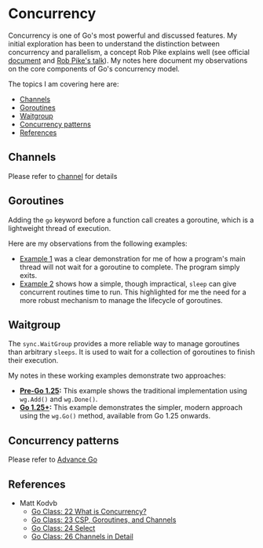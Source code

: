 # Concurrency

Concurrency is one of Go's most powerful and discussed features. My initial exploration has been to understand the distinction between concurrency and parallelism, a concept Rob Pike explains well (see official [document](https://www.golang-book.com/books/intro/10) and [Rob Pike's talk](https://go.dev/blog/waza-talk)). My notes here document my observations on the core components of Go's concurrency model.

The topics I am covering here are:

* [Channels](#channels)
* [Goroutines](#goroutines)
* [Waitgroup](#waitgroup)
* [Concurrency patterns](#concurrency-patterns)
* [References](#references)

## Channels

Please refer to [channel](./channel/doc.md) for details

## Goroutines

Adding the `go` keyword before a function call creates a goroutine, which is a lightweight thread of execution.

Here are my observations from the following examples:

* [Example 1](./goroutine/ex1/main.go) was a clear demonstration for me of how a program's main thread will not wait for a goroutine to complete. The program simply exits.
* [Example 2](./goroutine/ex2/main.go) shows how a simple, though impractical, `sleep` can give concurrent routines time to run. This highlighted for me the need for a more robust mechanism to manage the lifecycle of goroutines.

## Waitgroup

The `sync.WaitGroup` provides a more reliable way to manage goroutines than arbitrary `sleeps`. It is used to wait for a collection of goroutines to finish their execution.

My notes in these working examples demonstrate two approaches:

* **[Pre-Go 1.25](./waitgroup/ex1/main.go):** This example shows the traditional implementation using `wg.Add()` and `wg.Done()`.
* **[Go 1.25+](./waitgroup/ex2/main.go):** This example demonstrates the simpler, modern approach using the `wg.Go()` method, available from Go 1.25 onwards.

## Concurrency patterns

Please refer to [Advance Go](https://github.com/paulwizviz/advanced-go.git)

## References

* Matt Kodvb
  * [Go Class: 22 What is Concurrency?](https://www.youtube.com/watch?v=A3R-4ZYBqvE&list=PLoILbKo9rG3skRCj37Kn5Zj803hhiuRK6)
  * [Go Class: 23 CSP, Goroutines, and Channels](https://www.youtube.com/watch?v=zJd7Dvg3XCk&list=PLoILbKo9rG3skRCj37Kn5Zj803hhiuRK6)
  * [Go Class: 24 Select](https://www.youtube.com/watch?v=tG7gII0Ax0Q&list=PLoILbKo9rG3skRCj37Kn5Zj803hhiuRK6)
  * [Go Class: 26 Channels in Detail](https://www.youtube.com/watch?v=fCkxKGd6CVQ&list=PLoILbKo9rG3skRCj37Kn5Zj803hhiuRK6)